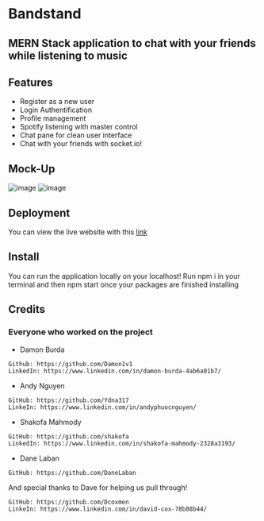 # Bandstand
## MERN Stack application to chat with your friends while listening to music

## Features
* Register as a new user
* Login Authentification
* Profile management
* Spotify listening with master control
* Chat pane for clean user interface
* Chat with your friends with socket.io!

## Mock-Up
![image](https://user-images.githubusercontent.com/71532303/119745421-f0159f80-be42-11eb-981d-85fbb2c2eacb.png)
![image](https://user-images.githubusercontent.com/71532303/119745511-1fc4a780-be43-11eb-8347-62cf81e538d2.png)

## Deployment
You can view the live website with this [link](https://bandstandv1.herokuapp.com/#)

## Install
You can run the application locally on your localhost! Run npm i in your terminal and
then npm start once your packages are finished installing

## Credits
### Everyone who worked on the project
* Damon Burda
```
Github: https://github.com/Damon1v1
LinkedIn: https://www.linkedin.com/in/damon-burda-4ab6a01b7/
```
* Andy Nguyen 
```
GitHub: https://github.com/Ydna317
LinkeIn: https://www.linkedin.com/in/andyphuocnguyen/
```
* Shakofa Mahmody 
```
GitHub: https://github.com/shakofa
LinkedIn: https://www.linkedin.com/in/shakofa-mahmody-2328a3193/
```
* Dane Laban
```
GitHub: https://github.com/DaneLaban
```

And special thanks to Dave for helping us pull through!
```
GitHub: https://github.com/Dcoxmen
LinkeIn: https://www.linkedin.com/in/david-cox-78b88b44/
```

